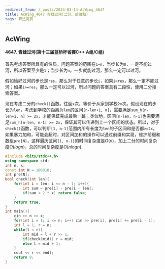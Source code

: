 ```yaml
---
redirect_from: /_posts/2024-03-14-AcWing_4647
title: AcWing_4647 青蛙过河(二分、前缀和)
tags: 算法竞赛
---
```


## AcWing

####  4647. 青蛙过河(第十三届蓝桥杯省赛C++ A组/C组)

首先考虑答案所具有的性质，问题答案的范围在`1~n`，当步长为`0`，一定不能过河，所以答案至少是`1`；当步长为`n`，一步就能过河，那么一定可以过河。

假如恰好过河的步长是`res`，那么对于任意的步长`i`，如果`i<res`，那么一定不能过河；如果`i>=res`，那么一定可以过河，所以问题的答案具有二段性，使用二分搜索答案。

现在考虑二分的`check()`函数。往返`x`次，等价于从家到学校`2x`次。假设现在的步长为`len`，考虑到学校的距离为`len`的区间`[n-len+1, n]`，需要满足`sum_h[n-len+1, n] >= 2x`，才能保证完成最后一跳；类似地，区间`[n-len, n-1]`也需要满足`sum_h[n-len, n-1] >= 2x`，保证其可以传递到上一个区间的状态。所以，对于`check()`函数，可以判断`[1, n-1]`范围内所有长度为`len`的子区间和是否都`>=2x`。如果暴力加和，可能会超时，对区间加和的操作可以通过前缀和实现，维护前缀和数组`pre[N]`，这样遍历区间`[1, n-1]`的时间复杂度是$O(n)$，加上二分的时间复杂度$O(logn)$，总的时间复杂度是$O(nlogn)$.

```cpp
#include <bits/stdc++.h>
using namespace std;
int n, x;
const int N = 100010;
int pre[N];
bool check(int len){
    for(int i = len; i <= n - 1; i++){
        int sum = pre[i] - pre[i - len];
        if(sum < 2 * x) return false;
    }
    return true;
}
int main(){
    cin >> n >> x;
    for(int i = 1; i <= n; i++) cin >> pre[i], pre[i] += pre[i - 1];
    int l = 1, r = n;
    while(l < r){
        int mid = l + r >> 1;
        if(check(mid)) r = mid;
        else l = mid + 1;
    }
    cout << r << endl;
    return 0;
}
```
